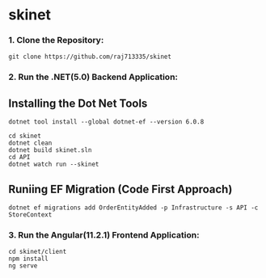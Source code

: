 # skinet
### 1. Clone the Repository:
```
git clone https://github.com/raj713335/skinet
```

### 2. Run the .NET(5.0) Backend Application:

## Installing the Dot Net Tools

```
dotnet tool install --global dotnet-ef --version 6.0.8
```

```
cd skinet
dotnet clean
dotnet build skinet.sln
cd API
dotnet watch run --skinet
```

## Runiing EF Migration (Code First Approach)

```
dotnet ef migrations add OrderEntityAdded -p Infrastructure -s API -c StoreContext
```

### 3. Run the Angular(11.2.1) Frontend Application:

```
cd skinet/client
npm install
ng serve
```
